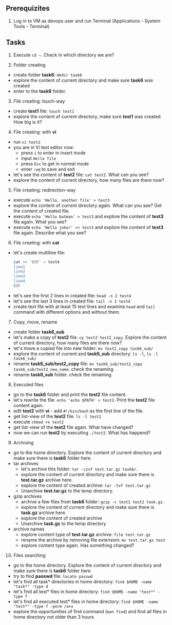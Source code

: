 ## Prerequizites
1. Log in to VM as devops user and run Terminal (Applications - System Tools - Terminal)

## Tasks

1. Execute `cd ~`. Check in which directory we are?

2. Folder creating
  - create folder **task6**: `mkdir task6`
  - explore the content of current directory and make sure **task6** was created
  - enter to the **task6** folder. 
  
3. File creating: touch-way
  - create **test1** file: `touch test1`
  - explore the content of current directory, make sure **test1** was created. How big is it?
  
4. File creating: with **vi**
  - run `vi test2`
  - you are in Vi text editor now: 
    - press `i` to enter in insert mode
    - input `Hello file`
    - press `Esc` to get in normal mode
    - enter `:wq` to save and exit
  - let's see the content of **test2** file: `cat test2`. What can you see?
  - explore the content of current directory, how many files are there now?
  
5. File creating: redirection-way
  - execute `echo 'Hello, another file' > test3`
  - explore the content of current directory again. What can you see? Get the content of created file.
  - execute `echo 'Hello batman' > test3` and explore the content of **test3** file again. What you see?
  - execute `echo 'Hello joker' >> test3` and explore the content of **test3** file again. Describe what you see?
  
6. File creating: with **cat**
  - let's create multiline file:
    ```bash
    cat << 'EOF' > test4
    line1
    line2
    line3
    line4
    EOF
    ```
  - let's see the first 2 lines in created file: `head -n 2 test4`
  - let's see the last 3 lines in created file: `tail -n 3 test4`
  - create text file with at least 15 text lines and examine `head` and `tail` command with different options and without them.
  
7. Copy, move, rename
  - create folder **task6_sub**
  - let's make a copy of **test2** file: `cp test2 test2_copy`. Explore the content of current directory, how many files are there now?
  - let's move a copied file into new folder: `mv test2_copy task6_sub/`
  - explore the content of current and **task6_sub** directory: `ls -l`, `ls -l task6_sub/`
  - rename **task6_sub/test2_copy** file: `mv task6_sub/test2_copy task6_sub/test2_new_name`. check the renaming.
  - rename **task6_sub** folder. check the renaming.
  
8. Executed files
  - go to the **task6** folder and print the **test2** file content.
  - let's rewrite the file: `echo 'echo $PATH' > test2`. Print the **test2** file content again.
  - edit **test2** with **vi** - add `#!/bin/bash` as the first line of the file.
  - get list-view of the **test2** file: `ls -l test2`
  - execute `chmod +x test2`
  - get list-view of the **test2** file again. What have changed?
  - now we can run **test2** by executing `./test2`. What has happend?
  
9. Archiving
  - go to the home directory. Explore the content of current directory and make sure there is **task6** folder here.
  - tar archives
    - let's archive this folder: `tar -czvf test.tar.gz task6/`. 
    - explore the content of current directory and make sure there is **test.tar.gz** archive here.
    - explore the content of created archive: `tar -tvf test.tar.gz`
    - Unarchive **test.tar.gz** to the temp directory.
  - gzip archives
    - archive a few files from **task6** folder: `gzip -c test1 test2 task.gz`. 
    - explore the content of current directory and make sure there is **task.gz** archive here.
    - explore the content of created archive
    - Unarchive **task.gz** to the temp directory
  - archive names
    - explore content type of **test.tar.gz** archive: `file test.tar.gz`
    - rename the archive by removing file extension: `mv test.tar.gz test`
    - explore content type again. Has something changed?
  
10. Files searching
  - go to the home directory. Explore the content of current directory and make sure there is **task6** folder here.
  - try to find **passwd** file: `locate passwd`
  - let's find all task* directories in home directory: `find $HOME -name "task*" -type d`
  - let's find all test* files in home directory: `find $HOME -name "test*" -type f`
  - let's find all executed test* files in home directory: `find $HOME -name "test*" -type f -perm /a+x`
  - explore the opportunities of find command (`man find`) and find all files in home directory not older than 3 hours
  
  
